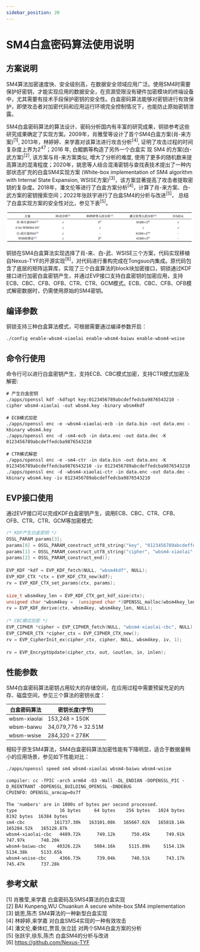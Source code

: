 ```yaml
---
sidebar_position: 20
---
```

# SM4白盒密码算法使用说明

## 方案说明
SM4算法加密速度快、安全级别高，在数据安全领域应用广泛。使用SM4时需要保护好密钥，才能实现应用的数据安全，在资源受限没有硬件加密模块的终端设备中，尤其需要有技术手段保护密钥的安全性。白盒密码算法能够对密钥进行有效保护，即使攻击者对加密代码和应用运行环境完全控制情况下，也能防止原始密钥泄露。

SM4白盒密码算法的算法设计、密码分析国内有丰富的研究成果，铜锁参考这些研究成果确定了实现方案。2009年，肖雅莹等设计了首个SM4白盒方案(肖-来方案)<sup>[1]</sup>, 2013年，林婷婷、来学嘉对该算法进行攻击分析<sup>[4]</sup>, 证明了攻击过程的时间复杂度上界为2<sup>47</sup>；2016 年, 白鲲鹏等构造了另外一个白盒实
现 SM4 的方案(白-武方案)<sup>[2]</sup>, 该方案与肖-来方案类似, 增大了分析的难度, 使用了更多的随机数来提高算法的混淆程度；2020年，姚思等人结合混淆密钥与查找表技术提出了一种内部状态扩充的白盒SM4实现方案 (White-box implementation of SM4 algorithm with Internal State Expansion, WSISE方案)<sup>[3]</sup>，该方案显著提高了攻击者提取密钥的复杂度。2018年，潘文伦等进行了白盒方案分析<sup>[4]</sup>，计算了肖-来方案、白-武方案的密钥搜索空间；2022年张跃宇进行了白盒SM4的分析与改进<sup>[5]</sup>， 总结了白盒实现方案的安全性对比，参见下表<sup>[5]</sup>。

![image.png](img/wbsm4-compare.jpg)

铜锁在SM4白盒算法实现选择了肖-来、白-武、WSISE三个方案，代码实现移植自Nexus-TYF的开源实现<sup>[6]</sup>，对代码进行重构完成在Tongsuo内集成。原代码包含了底层的矩阵运算库，实现了三个白盒算法的block块加密接口，铜锁通过KDF接口进行加密白盒密钥产生，并通过EVP接口支持白盒密钥的加密应用，支持ECB、CBC、CFB、OFB、CTR、CTR、GCM模式。ECB、CBC、CFB、OFB模式解密数据时，仍需使用原始的SM4密钥。<br>

## 编译参数
铜锁支持三种白盒算法模式，可根据需要通过编译参数开启：<br>
```shell
./config enable-wbsm4-xiaolai enable-wbsm4-baiwu enable-wbsm4-wsise
```

## 命令行使用
命令行可以进行白盒密钥产生，支持ECB、CBC模式加密，支持CTR模式加密及解密: <br>
```shell
# 产生白盒密钥
./apps/openssl kdf -kdfopt key:0123456789abcdeffedcba9876543210 -cipher wbsm4-xiaolai -out wbsm4.key -binary wbsm4kdf

# ECB模式加密
./apps/openssl enc -e -wbsm4-xiaolai-ecb -in data.bin -out data.enc -kbinary wbsm4.key
./apps/openssl enc -d -sm4-ecb -in data.enc -out data.dec -K 0123456789abcdeffedcba9876543210

# CTR模式解密
./apps/openssl enc -e -sm4-ctr -in data.bin -out data.enc -K 0123456789abcdeffedcba9876543210 -iv 0123456789abcdeffedcba9876543210
./apps/openssl enc -d -wbsm4-xiaolai-ctr -in data.enc -out data.dec -kbinary wbsm4.key -iv 0123456789abcdeffedcba9876543210
```

## EVP接口使用
通过EVP接口可以完成KDF白盒密钥产生，调用ECB、CBC、CTR、CFB、OFB、CTR、CTR、GCM等加密模式:
```c
/* KDF产生白盒密钥 */
OSSL_PARAM params[3];
params[0] = OSSL_PARAM_construct_utf8_string("key", "0123456789abcdeffedcba9876543210", 0);
params[1] = OSSL_PARAM_construct_utf8_string("cipher", "wbsm4-xiaolai", 0);
params[2] = OSSL_PARAM_construct_end();

EVP_KDF *kdf = EVP_KDF_fetch(NULL, "wbsm4kdf", NULL);
EVP_KDF_CTX *ctx = EVP_KDF_CTX_new(kdf);
rv = EVP_KDF_CTX_set_params(ctx, params);

size_t wbsm4key_len = EVP_KDF_CTX_get_kdf_size(ctx);
unsigned char *wbsm4key =  (unsigned char *)OPENSSL_malloc(wbsm4key_len);
rv = EVP_KDF_derive(ctx, wbsm4key, wbsm4key_len, NULL);

/* CBC模式加密 */
EVP_CIPHER *cipher = EVP_CIPHER_fetch(NULL, "wbsm4-xiaolai-cbc", NULL);
EVP_CIPHER_CTX *cipher_ctx = EVP_CIPHER_CTX_new();
rv = EVP_CipherInit_ex(cipher_ctx, cipher, NULL, wbsm4key, iv, 1);

rv = EVP_EncryptUpdate(cipher_ctx, out, &outlen, in, inlen);
```

## 性能参数
SM4白盒密码算法密钥占用较大的存储空间，在应用过程中需要预留充足的内存、磁盘空间，参见三个算法的密钥长度：<br>

| 白盒密码算法   | 密钥长度(字节) |
|--------------|----------|
| wbsm-xiaolai | 153,248 = 150K   |
| wbsm-baiwu   | 34,079,776 = 32.51M    |
| wbsm-wsise   | 284,320 = 278K |

相较于原生SM4算法，SM4白盒密码算法加密性能有下降明显，适合于数据量稍小的应用场景，参见如下性能对比：
```shell
./apps/openssl speed sm4 wbsm4-xiaolai wbsm4-baiwu wbsm4-wsise

compiler: cc -fPIC -arch arm64 -O3 -Wall -DL_ENDIAN -DOPENSSL_PIC -D_REENTRANT -DOPENSSL_BUILDING_OPENSSL -DNDEBUG 
CPUINFO: OPENSSL_armcap=0x7f

The 'numbers' are in 1000s of bytes per second processed.
type                16 bytes     64 bytes    256 bytes   1024 bytes   8192 bytes  16384 bytes
sm4-cbc           161737.30k   163101.08k   165667.02k   165818.14k   165284.52k   165128.87k
wbsm4-xiaolai-cbc   4489.72k      749.12k      750.45k      749.91k      747.97k      748.20k
wbsm4-baiwu-cbc    40326.22k     5084.16k     5115.89k     5154.13k     5134.38k     5133.65k
wbsm4-wsise-cbc     4366.73k      739.04k      740.51k      743.17k      745.47k      737.28k
```
## 参考文献
[1] 肖雅莹,来学嘉 白盒密码及SMS4算法的白盒实现<br>
[2] BAI Kunpeng,WU Chuankun A secure white-box SM4
implementation<br>
[3] 姚思,陈杰 SM4算法的一种新型白盒实现<br>
[4] 林婷婷,来学嘉 对白盒SMS4实现的一种有效攻击<br>
[4] 潘文伦,秦体红,贾音,张立廷 对两个SM4白盒方案的分析<br>
[5] 张跃宇,徐东,陈杰 白盒SM4的分析与改进<br>
[6] https://github.com/Nexus-TYF

